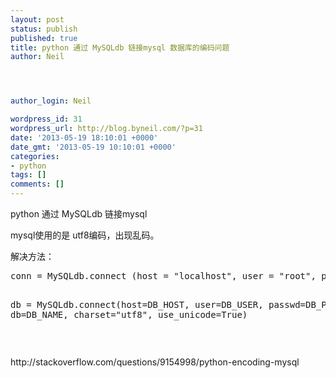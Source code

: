 ```yaml
---
layout: post
status: publish
published: true
title: python 通过 MySQLdb 链接mysql 数据库的编码问题
author: Neil




author_login: Neil

wordpress_id: 31
wordpress_url: http://blog.byneil.com/?p=31
date: '2013-05-19 18:10:01 +0000'
date_gmt: '2013-05-19 10:10:01 +0000'
categories:
- python
tags: []
comments: []
---
```

<p>python 通过 MySQLdb 链接mysql</p>
<p>mysql使用的是 utf8编码，出现乱码。</p>
<p>解决方法：</p>
<pre class="brush: python; gutter: true">conn = MySQLdb.connect (host = "localhost", user = "root", passwd = "", db = "aaa", charset="utf8")

db = MySQLdb.connect(host=DB_HOST, user=DB_USER, passwd=DB_PASS, db=DB_NAME, charset="utf8", use_unicode=True)</pre>
<p>&nbsp;</p>
<p>http://stackoverflow.com/questions/9154998/python-encoding-mysql</p>
